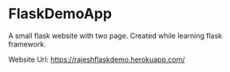 # FlaskDemoApp
A small flask website with two page. Created while learning flask framework.

Website Url: https://rajeshflaskdemo.herokuapp.com/
